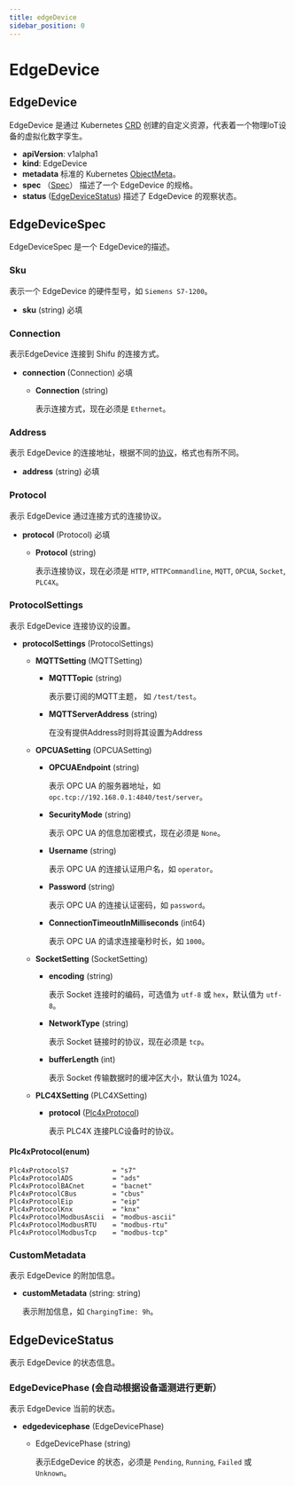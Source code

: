 ```yaml
---
title: edgeDevice
sidebar_position: 0
---
```


# EdgeDevice

## EdgeDevice
EdgeDevice 是通过 Kubernetes [CRD](https://kubernetes.io/docs/concepts/extend-kubernetes/api-extension/custom-resources/) 创建的自定义资源，代表着一个物理IoT设备的虚拟化数字孪生。

- **apiVersion**: v1alpha1
- **kind**: EdgeDevice
- **metadata**
  标准的 Kubernetes [ObjectMeta](https://kubernetes.io/docs/reference/kubernetes-api/common-definitions/object-meta/#ObjectMeta)。
- **spec** （[Spec](#edgedevicespec)）
  描述了一个 EdgeDevice 的规格。
- **status** ([EdgeDeviceStatus](#edgedevicestatus))
  描述了 EdgeDevice 的观察状态。

## EdgeDeviceSpec

EdgeDeviceSpec 是一个 EdgeDevice的描述。

### Sku

表示一个 EdgeDevice 的硬件型号，如 `Siemens S7-1200`。

- **sku** (string) 必填

### Connection

表示EdgeDevice 连接到 Shifu 的连接方式。

- **connection** (Connection) 必填
	- **Connection** (string)

      表示连接方式，现在必须是 `Ethernet`。

### Address

表示 EdgeDevice 的连接地址，根据不同的[协议](#protocol)，格式也有所不同。

- **address** (string) 必填

### Protocol

表示 EdgeDevice 通过连接方式的连接协议。

- **protocol** (Protocol) 必填
  - **Protocol** (string)

    表示连接协议，现在必须是 `HTTP`, `HTTPCommandline`, `MQTT`, `OPCUA`, `Socket`, `PLC4X`。

### ProtocolSettings

表示 EdgeDevice 连接协议的设置。

- **protocolSettings** (ProtocolSettings)
  - **MQTTSetting** (MQTTSetting) 
    - **MQTTTopic** (string)
  
      表示要订阅的MQTT主题， 如 `/test/test`。

    - **MQTTServerAddress** (string)

      在没有提供Address时则将其设置为Address

  - **OPCUASetting** (OPCUASetting)
    - **OPCUAEndpoint** (string)

      表示 OPC UA 的服务器地址，如 `opc.tcp://192.168.0.1:4840/test/server`。

    - **SecurityMode** (string)

      表示 OPC UA 的信息加密模式，现在必须是 `None`。

    - **Username** (string)

      表示 OPC UA 的连接认证用户名，如 `operator`。

    - **Password** (string)

      表示 OPC UA 的连接认证密码，如 `password`。

    - **ConnectionTimeoutInMilliseconds** (int64)

      表示 OPC UA 的请求连接毫秒时长，如 `1000`。

  - **SocketSetting** (SocketSetting)
    - **encoding** (string)

      表示 Socket 连接时的编码，可选值为 `utf-8` 或 `hex`，默认值为 `utf-8`。

    - **NetworkType** (string)

      表示 Socket 链接时的协议，现在必须是 `tcp`。

    - **bufferLength** (int)

      表示 Socket 传输数据时的缓冲区大小，默认值为 1024。

  - **PLC4XSetting** (PLC4XSetting)
    - **protocol** ([Plc4xProtocol](#plc4xprotocolenum))
  
      表示 PLC4X 连接PLC设备时的协议。

#### Plc4xProtocol(enum)
	Plc4xProtocolS7           = "s7"
	Plc4xProtocolADS          = "ads"
	Plc4xProtocolBACnet       = "bacnet"
	Plc4xProtocolCBus         = "cbus"
	Plc4xProtocolEip          = "eip"
	Plc4xProtocolKnx          = "knx"
	Plc4xProtocolModbusAscii  = "modbus-ascii"
	Plc4xProtocolModbusRTU    = "modbus-rtu"
	Plc4xProtocolModbusTcp    = "modbus-tcp"
### CustomMetadata

表示 EdgeDevice 的附加信息。

- **customMetadata** (string: string)

  表示附加信息，如 `ChargingTime: 9h`。

## EdgeDeviceStatus

表示 EdgeDevice 的状态信息。

### EdgeDevicePhase (会自动根据设备遥测进行更新）

表示 EdgeDevice 当前的状态。

- **edgedevicephase** (EdgeDevicePhase)
  - EdgeDevicePhase (string)

    表示EdgeDevice 的状态，必须是 `Pending`, `Running`, `Failed` 或 `Unknown`。
